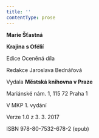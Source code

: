 ```yaml
---
title: ''
contentType: prose
---
```


**Marie Šťastná**

**Krajina s Ofélií**

Edice Oceněná díla

Redakce Jaroslava Bednářová

Vydala **Městská knihovna v Praze**

Mariánské nám. 1, 115 72 Praha 1

V MKP 1. vydání

Verze 1.0 z 3. 3. 2017

ISBN 978-80-7532-678-2 (epub)
